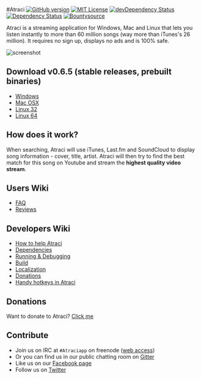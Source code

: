 #Atraci
[![GitHub version](https://badge.fury.io/gh/atraci%2Fatraci.svg)](https://github.com/Atraci/Atraci/releases)
[![MIT License](https://img.shields.io/badge/license-MIT-green.svg)](https://tldrlegal.com/license/mit-license)
[![devDependency Status](https://david-dm.org/Atraci/Atraci/dev-status.svg?theme=shields.io)](https://david-dm.org/Atraci/Atraci#info=devDependencies)
[![Dependency Status](https://david-dm.org/Atraci/Atraci.svg?theme=shields.io&v=1)](https://david-dm.org/Atraci/Atraci)
[![Bountysource](https://www.bountysource.com/badge/team?team_id=929&style=raised)](https://www.bountysource.com/teams/atraci)

Atraci is a streaming application for Windows, Mac and Linux that lets you listen instantly to more than 60 million songs (way more than iTunes's 26 million).
It requires no sign up, displays no ads and is 100% safe. 

![screenshot](http://i.imgur.com/jpZVKgt.jpg)

## Download v0.6.5 (stable releases, prebuilt binaries)
- [Windows](https://github.com/Atraci/Atraci/releases/download/0.6.5/Atraci.exe?raw=true)
- [Mac OSX](https://github.com/Atraci/Atraci/releases/download/0.6.5/Atraci-mac.zip?raw=true)
- [Linux 32](https://github.com/Atraci/Atraci/releases/download/0.6.5/Atraci-linux32.tgz?raw=true)
- [Linux 64](https://github.com/Atraci/Atraci/releases/download/0.6.5/Atraci-linux64.tgz?raw=true)

## How does it work?

When searching, Atraci will use iTunes, Last.fm and SoundCloud to display song information - cover, title, artist.
Atraci will then try to find the best match for this song on Youtube and stream the **highest quality video stream**.

## Users Wiki
- [FAQ](https://github.com/Atraci/Atraci/wiki/FAQ)
- [Reviews](https://github.com/Atraci/Atraci/wiki/Testimonials-(Reviews))


## Developers Wiki
- [How to help Atraci](https://github.com/Atraci/Atraci/wiki/How-to-help-Atraci-%3F)
- [Dependencies](https://github.com/Atraci/Atraci/wiki/Dependencies)
- [Running & Debugging](https://github.com/Atraci/Atraci/wiki/Running-&-Debugging)
- [Build](https://github.com/Atraci/Atraci/wiki/Build)
- [Localization](https://github.com/Atraci/Atraci/wiki/Localization)
- [Donations](https://github.com/Atraci/Atraci/wiki/Donations)
- [Handy hotkeys in Atraci](https://github.com/Atraci/Atraci/wiki/Handy-hotkeys-you-may-need-to-know)

## Donations
Want to donate to Atraci? [Click me](https://github.com/Atraci/Atraci/wiki/Donations)

## Contribute
- Join us on IRC at `#Atraciapp` on freenode ([web access](http://webchat.freenode.net/?channels=Atraciapp))
- Or you can find us in our public chatting room on [Gitter](https://gitter.im/Atraci/Atraci)
- Like us on our [Facebook page](https://www.facebook.com/GetAtraci)
- Follow us on [Twitter](https://twitter.com/atraciapp)
